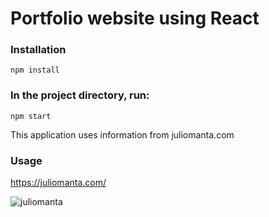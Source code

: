 # Portfolio website using React

### Installation

`npm install`

### In the project directory, run:

`npm start`

This application uses information from juliomanta.com

### Usage

https://juliomanta.com/

![juliomanta](https://github.com/paulofarahalves/portfolio-react/assets/60483392/4b63b27a-bfac-4108-b272-39e1fe067cb4)
